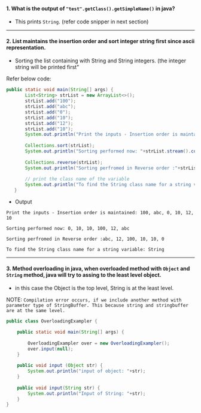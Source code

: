 #### 1. What is the output of `"test".getClass().getSimpleName()` in java?
  - This prints `String`. (refer code snipper in next section)

-----------------------
#### 2. List maintains the insertion order and sort integer string first since ascii representation.
  - Sorting the list containing with String and String integers. (the integer string will be printed first"
   
Refer below code:
 ```java
 public static void main(String[] args) {
		List<String> strList = new ArrayList<>();
		strList.add("100");
		strList.add("abc");
		strList.add("0");
		strList.add("10");
		strList.add("12");
		strList.add("10");
		System.out.println("Print the inputs - Insertion order is maintained: " +strList.stream().collect(Collectors.joining(", ")));
		
		Collections.sort(strList);
		System.out.println("Sorting performed now: "+strList.stream().collect(Collectors.joining(", ")));
		
		Collections.reverse(strList);
		System.out.println("Sorting perfromed in Reverse order :"+strList.stream().collect(Collectors.joining(", ")));
		
		// print the class name of the variable
		System.out.println("To find the String class name for a string variable: "+"test".getClass().getSimpleName());
	}
 ```
  - Output
```
Print the inputs - Insertion order is maintained: 100, abc, 0, 10, 12, 10

Sorting performed now: 0, 10, 10, 100, 12, abc

Sorting perfromed in Reverse order :abc, 12, 100, 10, 10, 0

To find the String class name for a string variable: String
```
-----------------------

#### 3. Method overloading in java, when overloaded method with `Object` and `String` method, java will try to assing to the least level object.
 - in this case the Object is the top level, String is at the least level.

NOTE: `Compilation error occurs, if we include another method with parameter type of StringBuffer. This because string and stringbuffer are at the same level.`

```java
public class OverloadingExampler {

	public static void main(String[] args) {
		
		OverloadingExampler over = new OverloadingExampler();
		over.input(null);
	}
	
	public void input (Object str) {
		System.out.println("input of object: "+str);
	}
	
	public void input(String str) {
		System.out.println("Input of String: "+str);
	}
}
```
